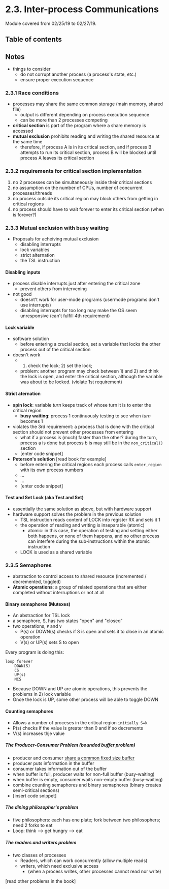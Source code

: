 # 2.3. Inter-process Communications

Module covered from 02/25/19 to 02/27/19. 

## Table of contents



## Notes

- things to consider
  - do not corrupt another process (a process's state, etc.)
  - ensure proper execution sequence

### 2.3.1 Race conditions

- processes may share the same common storage (main memory, shared file)
  - output is different depending on process execution sequence 
  - can be more than 2 processes competing 
- **critical section** is part of the program where a share memory is accessed 
- **mutual exclusion** prohibits reading and writing the shared resource at the same time 
  - therefore, if process A is in its critical section, and if process B attempts to run its critical section, process B will be blocked until process A leaves its critical section 

### 2.3.2 requirements for critical section implementation

1. no 2 processes can be simultaneously inside their critical sections 
2. no assumption on the number of CPUs, number of concurrent processes/threads
3. no process outside its critical region may block others from getting in critical regions 
4. no process should have to wait forever to enter its critical section (when is forever?)

### 2.3.3 Mutual exclusion with busy waiting

- Proposals for acheiving mutual exclusion
  - disabling interrupts
  - lock variables 
  - strict alternation
  - the TSL instruction 

#### Disabling inputs

- process disable interrupts just after entering the critical zone 
  - prevent others from intervening 
- not good
  - doesnt't work for user-mode programs (usermode programs don't use interrupts)
  - disabling interrupts for too long may make the OS seem unresponsive (can't fulfill 4th requirement)

#### Lock variable

- software solution
  - before entering a crucial section, set a variable that locks the other process out of the critical section 
- doesn't work
  - 1) check the lock; 2) set the lock; 
  - problem: another program may check between 1) and 2) and think the lock is open, and enter the critical section, although the variable was about to be locked. (violate 1st requirement)

#### Strict aternation

- **spin lock**: variable *turn* keeps track of whose turn it is to enter the critical region
  - **busy waiting**: process 1 continuously testing to see when *turn* becomes 1
- violates the 3rd requirement: a process that is done with the critical section should not prevent other processes from entering
  - what if a process is (much) faster than the other? during the turn, process a is done but process b is may still be in the `non_critical()` section
  - [enter code snippet]
- **Peterson's solution** [read book for example]
  - before entering the critical regions each process calls `enter_region` with its own process numbers
  - ...
  - ...
  - [enter code snippet]

#### Test and Set Lock (aka Test and Set)

- essentially the same solution as above, but with hardware support
- hardware support solves the problem in the previous solution 
  - TSL instruction reads content of LOCK into register RX and sets it 1
  - the operation of reading and writing is inseparable (atomic)
    - atomic: in this case, the operation of testing and setting either both happens, or none of them happens, and no other process can interfere during the sub-instructions within the atomic instruction 
  - LOCK is used as a shared variable 

### 2.3.5 Semaphores 

- abstraction to control access to shared resource (incremented / decremented, toggled)
- **Atomic operations**: a group of related operations that are either completed without interruptions or not at all 

#### Binary semaphores (Mutexes)

- An abstraction for TSL lock
- a semaphore, S, has two states "open" and "closed"
- two operations, `P` and `V`
  - P(s) or DOWN(s) checks if S is open and sets it to close in an atomic operation 
  - V(s) or UP(s)  sets S to open 

Every program is doing this: 

```
loop forever
	DOWN(S)
	CS
	UP(s)
	NCS
```

- Because DOWN and UP are atomic operations, this prevents the problems in 2) lock variable 
- Once the lock is UP, some other process will be able to toggle DOWN

#### Counting semaphores

- Allows a number of proceses in the critical region `initially S=k`
- P(s) checks if the value is greater than 0 and if so decrements 
- V(s) increases thje value 

##### The Producer-Consumer Problem (bounded buffer problem)

- producer and consumer <u>share a common fixed size buffer</u> 
- producer puts information in the buffer 
- consumer takes information out of the buffer 
- when buffer is full, producer waits for non-full buffer (busy-waiting)
- when buffer is empty, consumer waits non-empty buffer (busy-waiting)
- combine counting semaphores and binary semaphores (binary creates semi-critical sections)
- [insert code snippet]

##### The dining philosopher's problem

- five philosophers: each has one plate; fork between two philosophers; need 2 forks to eat
- Loop: think —> get hungry —> eat

##### The readers and writers problem 

- two classes of processes
  - Readers, which can work concurrently (allow multiple reads)
  - writers, which need exclusive access 
    - (when a process writes, other processes cannot read nor write)

[read other problems in the book]